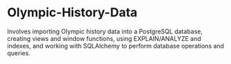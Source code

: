 # Olympic-History-Data
 Involves importing Olympic history data into a PostgreSQL database, creating views and window functions, using EXPLAIN/ANALYZE and indexes, and working with SQLAlchemy to perform database operations and queries.
